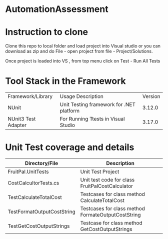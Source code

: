 # AutomationAssessment
# Instruction to clone 

Clone this repo to local folder and load project into Visual studio or you can download as zip and do File - open project from file - Project/Solutions.

Once project is loaded into VS , from top menu click on Test - Run All Tests 

# Tool Stack in the Framework
|  |                                                                            |         |
|-----------------------------|----------------------------------------------------------------------------|---------|
| Framework/Library           | Usage Description                                                          | Version |
| NUnit                       | Unit Testing framework for .NET platform                                   | 3.12.0  |
| NUnit3 Test Adapter         | For Running Ttests in Visual Studio                                        | 3.17.0  |


# Unit Test coverage and details

| Directory/File             | Description                                                                                                              |
|----------------------------|--------------------------------------------------------------------------------------------------------------------------|
| FruitPal.UnitTests         | Unit Test Project                                                                                                        |
| CostCalcultorTests.cs      | Unit test code for class FruitPalCostCalculator                                                                          |
| TestCalculateTotalCost     | Testcases for class method CalculateTotalCost                                                                            |
| TestFormatOutputCostString | Testcases for class method FormateOutputCostString                                                                       |
| TestGetCostOutputStrings   | Testcase  for class method GetCostOutputStrings                                                                          |
